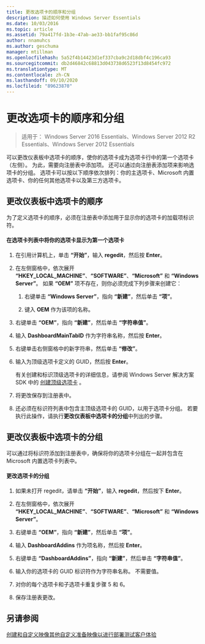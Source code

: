 ```yaml
---
title: 更改选项卡的顺序和分组
description: 描述如何使用 Windows Server Essentials
ms.date: 10/03/2016
ms.topic: article
ms.assetid: 79a417fd-1b3e-47ab-ae33-bb1faf95c86d
author: nnamuhcs
ms.author: geschuma
manager: mtillman
ms.openlocfilehash: 5a52f4b14423d1ef337cba9c2d18dbf4c196ca93
ms.sourcegitcommit: db2d46842c68813d043738d6523f13d8454fc972
ms.translationtype: MT
ms.contentlocale: zh-CN
ms.lasthandoff: 09/10/2020
ms.locfileid: "89623870"
---
```

# <a name="change-the-order-and-grouping-of-tabs"></a>更改选项卡的顺序和分组

>适用于： Windows Server 2016 Essentials、Windows Server 2012 R2 Essentials、Windows Server 2012 Essentials

可以更改仪表板中选项卡的顺序，使你的选项卡成为选项卡行中的第一个选项卡（左侧）。 为此，需要向注册表中添加项。 还可以通过向注册表添加项来影响选项卡的分组。 选项卡可以按以下顺序依次排列：你的主选项卡、Microsoft 内置选项卡、你的任何其他选项卡以及第三方选项卡。

## <a name="change-the-order-of-the-tabs-in-the-dashboard"></a>更改仪表板中选项卡的顺序
 为了定义选项卡的顺序，必须在注册表中添加用于显示你的选项卡的加载项标识符。

#### <a name="to-display-your-tab-first-in-the-list-of-tabs"></a>在选项卡列表中将你的选项卡显示为第一个选项卡

1.  在引用计算机上，单击 **“开始”**，输入 **regedit**，然后按 **Enter**。

2.  在左侧窗格中，依次展开 **“HKEY_LOCAL_MACHINE”**、**“SOFTWARE”**、**“Microsoft”** 和 **“Windows Server”**。 如果 **“OEM”** 项不存在，则你必须完成下列步骤来创建它：

    1.  右键单击 **“Windows Server”**，指向 **“新建”**，然后单击 **“项”**。

    2.  键入 **OEM** 作为该项的名称。

3.  右键单击 **“OEM”**，指向 **“新建”**，然后单击 **“字符串值”**。

4.  输入 **DashboardMainTabID** 作为字符串名称，然后按 **Enter**。

5.  右键单击右侧窗格中的新字符串，然后单击 **“修改”**。

6.  输入为顶级选项卡定义的 GUID，然后按 **Enter**。

     有关创建和标识顶级选项卡的详细信息，请参阅 Windows Server 解决方案 SDK 中的 [创建顶级选项卡](/previous-versions/windows/server-essentials/gg513957(v=msdn.10)) 。

7.  将更改保存到注册表中。

8.  还必须在标识符列表中包含主顶级选项卡的 GUID，以用于选项卡分组。 若要执行此操作，请执行**更改仪表板中选项卡的分组**中列出的步骤。

## <a name="change-the-grouping-of-tabs-in-the-dashboard"></a>更改仪表板中选项卡的分组
 可以通过将标识符添加到注册表中，确保将你的选项卡分组在一起并包含在 Microsoft 内置选项卡列表中。

#### <a name="to-change-the-grouping-of-tabs"></a>更改选项卡的分组

1.  如果未打开 regedit，请单击 **“开始”**，输入 **regedit**，然后按下 **Enter**。

2.  在左侧窗格中，依次展开 **“HKEY_LOCAL_MACHINE”**、**“SOFTWARE”**、**“Microsoft”** 和 **“Windows Server”**。

3.  右键单击 **“OEM”**，指向 **“新建”**，然后单击 **“项”**。

4.  输入 **DashboardAddins** 作为项名称，然后按 **Enter**。

5.  右键单击 **“DashboardAddins”**，指向 **“新建”**，然后单击 **“字符串值”**。

6.  输入你的选项卡的 GUID 标识符作为字符串名称。 不需要值。

7.  对你的每个选项卡和子选项卡重复步骤 5 和 6。

8.  保存注册表更改。

## <a name="see-also"></a>另请参阅
 [创建和自定义映像](Creating-and-Customizing-the-Image.md)[其他自定义](Additional-Customizations.md)[准备映像以进行部署](Preparing-the-Image-for-Deployment.md)[测试客户体验](Testing-the-Customer-Experience.md)